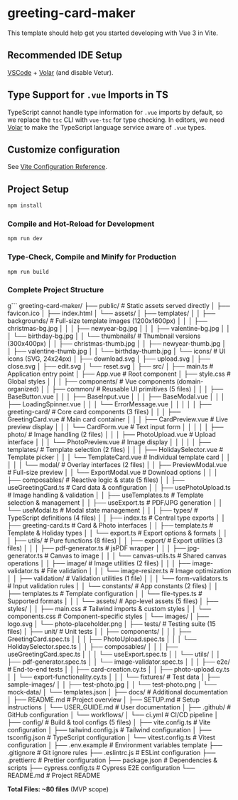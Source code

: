 # greeting-card-maker

This template should help get you started developing with Vue 3 in Vite.

## Recommended IDE Setup

[VSCode](https://code.visualstudio.com/) + [Volar](https://marketplace.visualstudio.com/items?itemName=Vue.volar) (and disable Vetur).

## Type Support for `.vue` Imports in TS

TypeScript cannot handle type information for `.vue` imports by default, so we replace the `tsc` CLI with `vue-tsc` for type checking. In editors, we need [Volar](https://marketplace.visualstudio.com/items?itemName=Vue.volar) to make the TypeScript language service aware of `.vue` types.

## Customize configuration

See [Vite Configuration Reference](https://vite.dev/config/).

## Project Setup

```sh
npm install
```

### Compile and Hot-Reload for Development

```sh
npm run dev
```

### Type-Check, Compile and Minify for Production

```sh
npm run build
```

### Complete Project Structure

g```
greeting-card-maker/
├── public/                          # Static assets served directly
│   ├── favicon.ico
│   ├── index.html
│   └── assets/
│       ├── templates/
│       │   ├── backgrounds/         # Full-size template images (1200x1600px)
│       │   │   ├── christmas-bg.jpg
│       │   │   ├── newyear-bg.jpg
│       │   │   ├── valentine-bg.jpg
│       │   │   └── birthday-bg.jpg
│       │   └── thumbnails/          # Thumbnail versions (300x400px)
│       │       ├── christmas-thumb.jpg
│       │       ├── newyear-thumb.jpg
│       │       ├── valentine-thumb.jpg
│       │       └── birthday-thumb.jpg
│       └── icons/                   # UI icons (SVG, 24x24px)
│           ├── download.svg
│           ├── upload.svg
│           ├── close.svg
│           ├── edit.svg
│           └── reset.svg
│
├── src/
│   ├── main.ts                      # Application entry point
│   ├── App.vue                      # Root component
│   ├── style.css                    # Global styles
│   │
│   ├── components/                  # Vue components (domain-organized)
│   │   ├── common/                  # Reusable UI primitives (5 files)
│   │   │   ├── BaseButton.vue
│   │   │   ├── BaseInput.vue
│   │   │   ├── BaseModal.vue
│   │   │   ├── LoadingSpinner.vue
│   │   │   └── ErrorMessage.vue
│   │   │
│   │   ├── greeting-card/           # Core card components (3 files)
│   │   │   ├── GreetingCard.vue     # Main card container
│   │   │   ├── CardPreview.vue      # Live preview display
│   │   │   └── CardForm.vue         # Text input form
│   │   │
│   │   ├── photo/                   # Image handling (2 files)
│   │   │   ├── PhotoUpload.vue      # Upload interface
│   │   │   └── PhotoPreview.vue     # Image display
│   │   │
│   │   ├── templates/               # Template selection (2 files)
│   │   │   ├── HolidaySelector.vue  # Template picker
│   │   │   └── TemplateCard.vue     # Individual template card
│   │   │
│   │   └── modal/                   # Overlay interfaces (2 files)
│   │       ├── PreviewModal.vue     # Full-size preview
│   │       └── ExportModal.vue      # Download options
│   │
│   ├── composables/                 # Reactive logic & state (5 files)
│   │   ├── useGreetingCard.ts       # Card data & configuration
│   │   ├── usePhotoUpload.ts        # Image handling & validation
│   │   ├── useTemplates.ts          # Template selection & management
│   │   ├── useExport.ts             # PDF/JPG generation
│   │   └── useModal.ts              # Modal state management
│   │
│   ├── types/                       # TypeScript definitions (4 files)
│   │   ├── index.ts                 # Central type exports
│   │   ├── greeting-card.ts         # Card & Photo interfaces
│   │   ├── template.ts              # Template & Holiday types
│   │   └── export.ts                # Export options & formats
│   │
│   ├── utils/                       # Pure functions (8 files)
│   │   ├── export/                  # Export utilities (3 files)
│   │   │   ├── pdf-generator.ts     # jsPDF wrapper
│   │   │   ├── jpg-generator.ts     # Canvas to image
│   │   │   └── canvas-utils.ts      # Shared canvas operations
│   │   ├── image/                   # Image utilities (2 files)
│   │   │   ├── image-validator.ts   # File validation
│   │   │   └── image-resizer.ts     # Image optimization
│   │   ├── validation/              # Validation utilities (1 file)
│   │   │   └── form-validators.ts   # Input validation rules
│   │   └── constants/               # App constants (2 files)
│   │       ├── templates.ts         # Template configuration
│   │       └── file-types.ts        # Supported formats
│   │
│   └── assets/                      # App-level assets (5 files)
│       ├── styles/
│       │   ├── main.css             # Tailwind imports & custom styles
│       │   └── components.css       # Component-specific styles
│       └── images/
│           ├── logo.svg
│           └── photo-placeholder.png
│
├── tests/                           # Testing suite (15 files)
│   ├── unit/                        # Unit tests
│   │   ├── components/
│   │   │   ├── GreetingCard.spec.ts
│   │   │   ├── PhotoUpload.spec.ts
│   │   │   └── HolidaySelector.spec.ts
│   │   ├── composables/
│   │   │   ├── useGreetingCard.spec.ts
│   │   │   └── useExport.spec.ts
│   │   └── utils/
│   │       ├── pdf-generator.spec.ts
│   │       └── image-validator.spec.ts
│   │
│   ├── e2e/                         # End-to-end tests
│   │   ├── card-creation.cy.ts
│   │   ├── photo-upload.cy.ts
│   │   └── export-functionality.cy.ts
│   │
│   └── fixtures/                    # Test data
│       ├── sample-images/
│       │   ├── test-photo.jpg
│       │   └── test-photo.png
│       └── mock-data/
│           └── templates.json
│
├── docs/                            # Additional documentation
│   ├── README.md                    # Project overview
│   ├── SETUP.md                     # Setup instructions
│   └── USER_GUIDE.md                # User documentation
│
├── .github/                         # GitHub configuration
│   └── workflows/
│       └── ci.yml                   # CI/CD pipeline
│
├── config/                          # Build & tool configs (5 files)
│   ├── vite.config.ts               # Vite configuration
│   ├── tailwind.config.js           # Tailwind configuration
│   ├── tsconfig.json                # TypeScript configuration
│   └── vitest.config.ts             # Vitest configuration
│
├── .env.example                     # Environment variables template
├── .gitignore                       # Git ignore rules
├── .eslintrc.js                     # ESLint configuration
├── .prettierrc                      # Prettier configuration
├── package.json                     # Dependencies & scripts
├── cypress.config.ts                # Cypress E2E configuration
└── README.md                        # Project README

**Total Files: ~80 files** (MVP scope)
```
